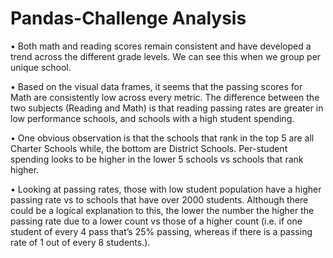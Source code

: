 # Pandas-Challenge Analysis
•	Both math and reading scores remain consistent and have developed a trend across the different grade levels. We can see this when we group per unique school.

•	Based on the visual data frames, it seems that the passing scores for Math are consistently low across every metric. The difference between the two subjects (Reading and Math) is that reading passing rates are greater in low performance schools, and schools with a high student spending. 

•	One obvious observation is that the schools that rank in the top 5 are all Charter Schools while, the bottom are District Schools. Per-student spending looks to be higher in the lower 5 schools vs schools that rank higher.

•	Looking at passing rates, those with low student population have a higher passing rate vs to schools that have over 2000 students. Although there could be a logical explanation to this, the lower the number the higher the passing rate due to a lower count vs those of a higher count (i.e. if one student of every 4 pass that’s 25% passing, whereas if there is a passing rate of 1 out of every 8 students.).
